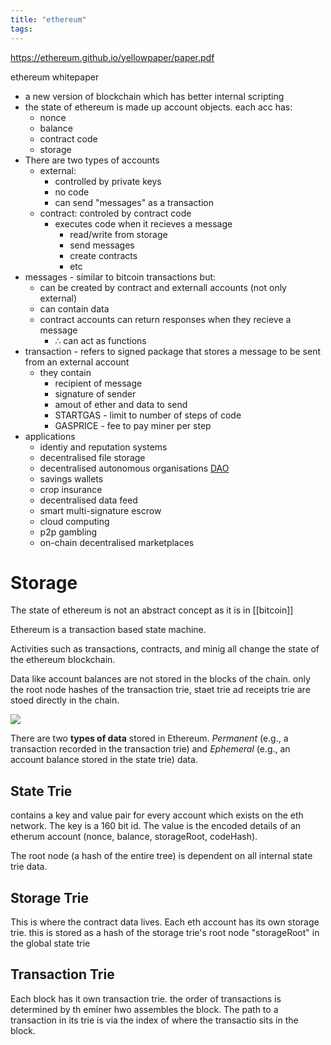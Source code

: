 ```yaml
---
title: "ethereum"
tags: 
---
```


https://ethereum.github.io/yellowpaper/paper.pdf

ethereum whitepaper 
- a new version of blockchain which has better internal scripting
- the state of ethereum is made up account objects. each acc has:
	- nonce
	- balance
	- contract code
	- storage
- There are two types of accounts
	- external: 
		- controlled by private keys
		- no code
		- can send "messages" as a transaction
	- contract: controled by contract code
		- executes code when it recieves a message
			- read/write from storage
			- send messages
			- create contracts
			- etc
- messages - similar to bitcoin transactions but:	
	- can be created by contract and externall accounts (not only external)
	- can contain data
	- contract accounts can return responses when they recieve a message
		- ∴ can act as functions
- transaction - refers to signed package that stores a message to be sent from an external account
	- they contain
		- recipient of message
		- signature of sender
		- amout of ether and data to send
		- STARTGAS - limit to number of steps of code
		- GASPRICE - fee to pay miner per step
- applications
	- identiy and reputation systems
	- decentralised file storage
	- decentralised autonomous organisations [DAO](notes/decentralized-autonomous-organization.md)
	- savings wallets
	- crop insurance
	- decentralised data feed
	- smart multi-signature escrow
	- cloud computing
	- p2p gambling
	- on-chain decentralised marketplaces

# Storage
The state of ethereum is not an abstract concept as it is in [[bitcoin]]

Ethereum is a transaction based state machine. 

Activities such as transactions, contracts, and minig all change the state of the ethereum blockchain.

Data like account balances are not stored in the blocks of the chain. only the root node hashes of the transaction trie, staet trie ad receipts trie are stoed directly in the chain.

![](https://i.imgur.com/fIgNeUR.png)

There are two **types of data** stored in Ethereum. _Permanent_ (e.g., a transaction recorded in the transaction trie) and _Ephemeral_ (e.g., an account balance stored in the state trie) data. 

## State Trie
contains a key and value pair for every account which exists on the eth network. The key is a 160 bit id. The value is the encoded details of an etherum account (nonce, balance, storageRoot, codeHash). 

The root node (a hash of the entire tree) is dependent on all internal state trie data.

## Storage Trie
This is where the contract data lives. Each eth account has its own storage trie. this is stored as a hash of the storage trie's root node "storageRoot" in the global state trie

## Transaction Trie
Each block has it own transaction trie. the order of transactions is determined by th eminer hwo assembles the block. The path to a transaction in its trie is via the index of where the transactio sits in the block.